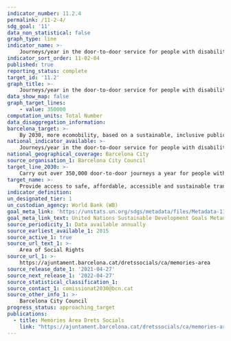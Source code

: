 ```yaml
---
indicator_number: 11.2.4
permalink: /11-2-4/
sdg_goal: '11'
data_non_statistical: false
graph_type: line
indicator_name: >-
    Journeys/year in the door-to-door service for people with disabilities
indicator_sort_order: 11-02-04
published: true
reporting_status: complete
target_id: '11.2'
graph_title: >-
    Journeys/year in the door-to-door service for people with disabilities
data_show_map: false
graph_target_lines:
    - value: 350000
computation_units: Total Number
data_disaggregation_information: 
barcelona_target: >-
    By 2030, more ecomobility, based on a sustainable, inclusive public transport system of the highest quality
national_indicator_available: >-
    Journeys/year in the door-to-door service for people with disabilities
national_geographical_coverage: Barcelona City
source_organisation_1: Barcelona City Council
target_line_2030: >-
    Carry out over 350,000 door-to-door journeys a year for people with disabilities
target_name: >-
    Provide access to safe, affordable, accessible and sustainable transport systems for all, improving road safety, notably by expanding public transport, with special attention to the needs of those in vulnerable situations, women, children, persons with disabilities and older persons
indicator_definition:
un_designated_tier: 1
un_custodian_agency: World Bank (WB)
goal_meta_link: 'https://unstats.un.org/sdgs/metadata/files/Metadata-11-02-01.pdf'
goal_meta_link_text: United Nations Sustainable Development Goals Metadata (pdf 894kB)
source_periodicity_1: Data available annually
source_earliest_available_1: 2015
source_active_1: true
source_url_text_1: >-
    Area of Social Rights 
source_url_1: >-
    https://ajuntament.barcelona.cat/dretssocials/ca/memories-area
source_release_date_1: '2021-04-27'
source_next_release_1: '2022-04-27'
source_statistical_classification_1: 
source_contact_1: comissionat2030@bcn.cat
source_other_info_1: >-
    Barcelona City Council
progress_status: approaching_target
publications:
  - title: Memòries Àrea Drets Socials
    link: "https://ajuntament.barcelona.cat/dretssocials/ca/memories-area"
---
```


